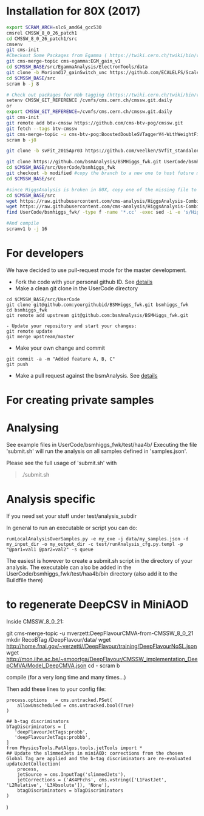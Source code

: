 # Installation for 80X (2017) 

```bash
export SCRAM_ARCH=slc6_amd64_gcc530
cmsrel CMSSW_8_0_26_patch1
cd CMSSW_8_0_26_patch1/src
cmsenv
git cms-init
#Checkout Some Packages from Egamma ( https://twiki.cern.ch/twiki/bin/viewauth/CMS/EGMRegression#Consistent_EGMSmearer )
git cms-merge-topic cms-egamma:EGM_gain_v1
cd $CMSSW_BASE/src/EgammaAnalysis/ElectronTools/data
git clone -b Moriond17_gainSwitch_unc https://github.com/ECALELFS/ScalesSmearings.git
cd $CMSSW_BASE/src
scram b -j 8

# Check out packages for Hbb tagging (https://twiki.cern.ch/twiki/bin/viewauth/CMS/Hbbtagging#8_0_X)
setenv CMSSW_GIT_REFERENCE /cvmfs/cms.cern.ch/cmssw.git.daily
or
export CMSSW_GIT_REFERENCE=/cvmfs/cms.cern.ch/cmssw.git.daily
git cms-init
git remote add btv-cmssw https://github.com/cms-btv-pog/cmssw.git
git fetch --tags btv-cmssw
git cms-merge-topic -u cms-btv-pog:BoostedDoubleSVTaggerV4-WithWeightFiles-v1_from-CMSSW_8_0_21
scram b -j8

git clone -b svFit_2015Apr03 https://github.com/veelken/SVfit_standalone.git TauAnalysis/SVfitStandalone

git clone https://github.com/bsmAnalysis/BSMHiggs_fwk.git UserCode/bsmhiggs_fwk
cd $CMSSW_BASE/src/UserCode/bsmhiggs_fwk
git checkout -b modified #copy the branch to a new one to host future modifications (ease pull request and code merging)
cd $CMSSW_BASE/src

#since HiggsAnalysis is broken in 80X, copy one of the missing file to allow compilation and change some paths
cd $CMSSW_BASE/src
wget https://raw.githubusercontent.com/cms-analysis/HiggsAnalysis-CombinedLimit/74x-root6/src/th1fmorph.cc -P UserCode/bsmhiggs_fwk/src/
wget https://raw.githubusercontent.com/cms-analysis/HiggsAnalysis-CombinedLimit/74x-root6/interface/th1fmorph.h -P UserCode/bsmhiggs_fwk/interface/
find UserCode/bsmhiggs_fwk/ -type f -name '*.cc' -exec sed -i -e 's/HiggsAnalysis\/CombinedLimit\/interface\/th1fmorph.h/UserCode\/bsmhiggs_fwk\/interface\/th1fmorph.h/g' {} \;

#And compile
scramv1 b -j 16 
```

# For developers

We have decided to use pull-request mode for the master development.

- Fork the code with your personal github ID. See [details](https://help.github.com/articles/fork-a-repo/)
- Make a clean git clone in the UserCode directory
```
cd $CMSSW_BASE/src/UserCode 
git clone git@github.com:yourgithubid/BSMHiggs_fwk.git bsmhiggs_fwk
cd bsmhiggs_fwk
git remote add upstream git@github.com:bsmAnalysis/BSMHiggs_fwk.git

- Update your repository and start your changes:
git remote update
git merge upstream/master
```
- Make your own change and commit
```
git commit -a -m "Added feature A, B, C"
git push
```
- Make a pull request against the bsmAnalysis. See [details](https://help.github.com/articles/using-pull-requests/)


# For creating private samples


# Analysing
See example files in UserCode/bsmhiggs_fwk/test/haa4b/ Executing the
file 'submit.sh' will run the analysis on all samples defined in
'samples.json'.

Please see the full usage of 'submit.sh' with

> ./submit.sh

# Analysis specific
If you need set your stuff under test/analysis_subdir

In general to run an executable or script you can do:
```
runLocalAnalysisOverSamples.py -e my_exe -j data/my_samples.json -d my_input_dir -o my_output_dir -c test/runAnalysis_cfg.py.templ -p "@par1=val1 @par2=val2" -s queue
```

 The easiest is however to create a submit.sh script in the directory
 of your analysis.  The executable can also be added in the
 UserCode/bsmhiggs_fwk/test/haa4b/bin directory (also add it to the
 Buildfile there)


# to regenerate DeepCSV in MiniAOD
Inside CMSSW_8_0_21:

git cms-merge-topic -u mverzett:DeepFlavourCMVA-from-CMSSW_8_0_21
mkdir RecoBTag /DeepFlavour/data/
wget http://home.fnal.gov/~verzetti//DeepFlavour/training/DeepFlavourNoSL.json
wget http://mon.iihe.ac.be/~smoortga/DeepFlavour/CMSSW_implementation_DeepCMVA/Model_DeepCMVA.json
cd -
scram b

compile (for a very long time and many times...)

Then add these lines to your config file:

```
process.options   = cms.untracked.PSet(
    allowUnscheduled = cms.untracked.bool(True)
)
```

```
## b-tag discriminators
bTagDiscriminators = [
   'deepFlavourJetTags:probb',
   'deepFlavourJetTags:probbb',
]
from PhysicsTools.PatAlgos.tools.jetTools import *
## Update the slimmedJets in miniAOD: corrections from the chosen Global Tag are applied and the b-tag discriminators are re-evaluated
updateJetCollection(
    process,
    jetSource = cms.InputTag('slimmedJets'),
    jetCorrections = ('AK4PFchs', cms.vstring(['L1FastJet', 'L2Relative', 'L3Absolute']), 'None'),
    btagDiscriminators = bTagDiscriminators
)
```
)
